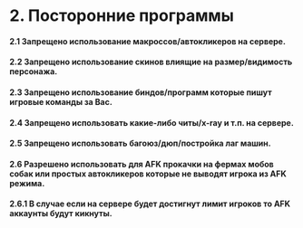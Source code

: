 # 2. Посторонние программы

#### 2.1 Запрещено использование макроссов/автокликеров на сервере.

#### 2.2 Запрещено использование скинов влиящие на размер/видимость персонажа.

#### 2.3 Запрещено использование биндов/программ которые пишут игровые команды за Вас.

#### 2.4 Запрещено использовать какие-либо читы/x-ray и т.п. на сервере.

#### 2.5 Запрещено использовать багоюз/дюп/постройка лаг машин.

#### 2.6 Разрешено использовать для AFK прокачки на фермах мобов собак или простых автокликеров которые не выводят игрока из AFK режима.

#### 2.6.1 В случае если на сервере будет достигнут лимит игроков то AFK аккаунты будут кикнуты.
